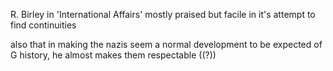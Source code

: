 R. Birley in 'International Affairs' mostly praised but facile in it's attempt to find continuities 

also that in making the nazis seem a normal development to be expected of G history, he almost makes them respectable ((?))